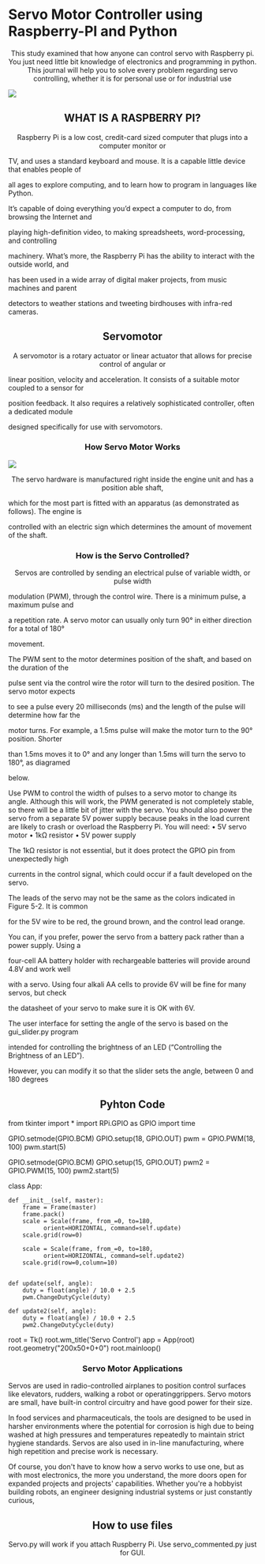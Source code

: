 # Servo Motor Controller using Raspberry-PI and Python
<p align="center">This study examined that how anyone can control servo with Raspberry pi.
You just need little bit knowledge of electronics and programming in python.
This journal will help you to solve every problem regarding servo controlling, 
whether it is for personal use or for industrial use</p>



<img src="https://github.com/zohaiburrehman/Servo-motor-controller-using-Raspberry-PI-Python/blob/master/images/Pi2ModB1GB_-comp.jpeg">


<h2 align="center" >WHAT IS A RASPBERRY PI?</h2>

<p align="center" >Raspberry Pi is a low cost, credit-card sized computer that plugs into a computer monitor or

TV, and uses a standard keyboard and mouse. It is a capable little device that enables people of

all ages to explore computing, and to learn how to program in languages like  Python.

It’s capable of doing everything you’d expect a computer to do, from browsing the Internet and

playing high-definition video, to making spreadsheets, word-processing, and controlling

machinery. What’s more, the Raspberry Pi  has the ability to interact with the outside world, and

has been used in a wide array of digital maker projects, from music machines and parent

detectors to weather stations and tweeting birdhouses with infra-red cameras.</p>


<h2 align="center" >Servomotor</h2>



<p align="center">A servomotor is a rotary actuator or linear actuator that allows for precise control of angular or 

linear position, velocity and acceleration.  It consists of a suitable motor coupled to a sensor for 

position feedback. It also requires a relatively sophisticated controller, often a dedicated module 

designed specifically for use with servomotors.</p>

<h3 align="center" >How Servo Motor Works</h3>

<img src="https://github.com/zohaiburrehman/Servo-motor-controller-using-Raspberry-PI-Python/blob/master/images/servo_lable.png" align="centre">

<p align="center">The servo hardware is manufactured right inside the engine unit and has a position able shaft, 

which for the most part  is fitted with an apparatus (as demonstrated as follows). The engine is 

controlled with an electric sign which determines the amount of movement of the shaft. </p>


<h3 align="center">How is the Servo Controlled?</h3>

<p align="center">Servos are controlled by sending an electrical pulse of variable width, or pulse width 

modulation  (PWM), through the control wire. There is a minimum pulse, a maximum pulse and 

a repetition rate. A servo motor can usually only turn 90° in either direction for a total of 180° 

movement. 

 The PWM sent to the motor determines position of the shaft, and based on the duration of the 

pulse sent via the control wire the rotor will turn to the desired position. The servo motor expects 

to see a pulse every 20 milliseconds (ms) and the length of the pulse will determine how far the 

motor turns. For example, a 1.5ms pulse will make the motor turn to the 90° position. Shorter 

than 1.5ms moves it to 0° and any longer than 1.5ms will turn the servo to 180°, as diagramed 

below. </p>






















Use PWM to control the width of pulses to a servo motor to change its angle. Although this will work,
 the PWM generated is not completely stable, so there will be a little bit of jitter with the servo.
You should also power the servo from a separate 5V power supply because peaks in the load 
current are likely to crash or overload the Raspberry Pi.
You will need:
•	5V servo motor 
•	1kΩ resistor 
•	5V power supply

 


The 1kΩ resistor is not essential, but it does protect the GPIO pin from unexpectedly high

currents in the control signal, which could occur if a fault developed on the servo.

The leads of the servo may not be the same as the colors indicated in Figure 5-2. It is common 

for the 5V wire to be red, the ground brown, and the control lead orange.

You can, if you prefer, power the servo from a battery pack rather than a power supply. Using a 




four-cell AA battery holder with rechargeable batteries will provide around 4.8V and work well 

with a servo. Using four alkali AA cells to provide 6V will be fine for many servos, but check 

the datasheet of your servo to make sure it is OK with 6V.

The user interface for setting the angle of the servo is based on the gui_slider.py program 

intended for controlling the brightness of an LED (“Controlling the Brightness of an LED”). 

However, you can modify it so that the slider sets the angle, between 0 and 180 degrees

<h2 align="center">Pyhton Code</h2>
 

from tkinter import *
import RPi.GPIO as GPIO
import time

GPIO.setmode(GPIO.BCM)
GPIO.setup(18, GPIO.OUT)
pwm = GPIO.PWM(18, 100)
pwm.start(5)

GPIO.setmode(GPIO.BCM)
GPIO.setup(15, GPIO.OUT)
pwm2 = GPIO.PWM(15, 100)
pwm2.start(5)

class App:
	
    def __init__(self, master):
        frame = Frame(master)
        frame.pack()
        scale = Scale(frame, from_=0, to=180, 
              orient=HORIZONTAL, command=self.update)
        scale.grid(row=0)

        scale = Scale(frame, from_=0, to=180, 
              orient=HORIZONTAL, command=self.update2)
        scale.grid(row=0,column=10)


    def update(self, angle):
        duty = float(angle) / 10.0 + 2.5
        pwm.ChangeDutyCycle(duty)
        
    def update2(self, angle):
        duty = float(angle) / 10.0 + 2.5
        pwm2.ChangeDutyCycle(duty)
        
root = Tk()
root.wm_title('Servo Control')
app = App(root)
root.geometry("200x50+0+0")
root.mainloop()





<h3 align="center" >Servo Motor Applications</h3>

Servos are used in radio-controlled airplanes to position control surfaces like elevators, rudders, walking a robot or operatinggrippers. Servo motors are small, have built-in control circuitry and have good power for their size. 

In food services and pharmaceuticals, the tools are designed to be used in harsher environments where the potential for corrosion is high due to being washed at high pressures and temperatures repeatedly to maintain strict hygiene standards. Servos are also used in in-line manufacturing, where high repetition and precise work is necessary. 

Of course, you don't have to know how a servo works to use one, but as with most electronics, the more you understand, the more doors open for expanded projects and projects' capabilities. Whether you're a hobbyist building robots, an engineer designing industrial systems or just constantly curious,



<h2 align="center" >How to use files </h2>
<p align="center">Servo.py will work if you attach  Ruspberry Pi.
Use servo_commented.py just for GUI.  </p>
